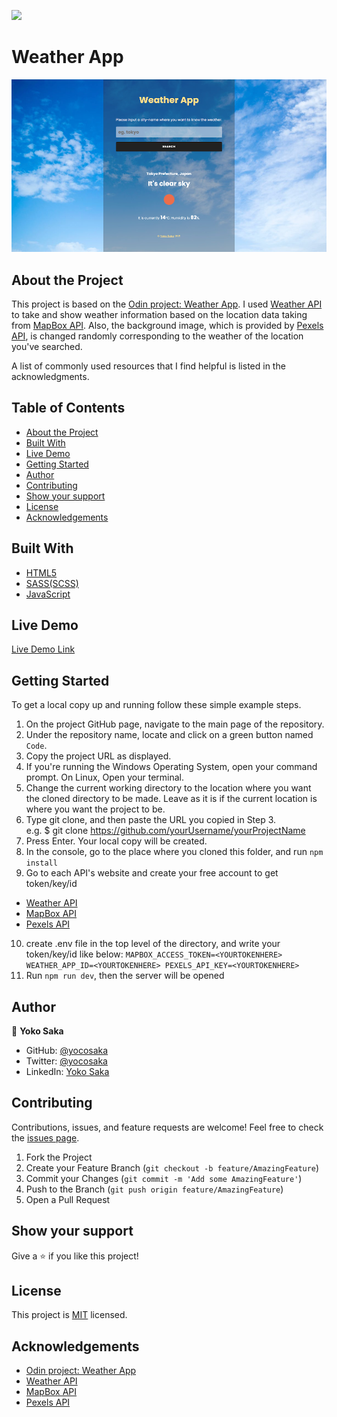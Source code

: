 ![](https://img.shields.io/badge/Microverse-blueviolet)
# Weather App
![Top Page Screenshot](./screenshot.png)


## About the Project

This project is based on the [Odin project: Weather App](https://www.theodinproject.com/courses/javascript/lessons/weather-app). I used [Weather API](https://openweathermap.org/api) to take and show weather information based on the location data taking from [MapBox API](https://docs.mapbox.com/api/overview/). Also, the background image, which is provided by [Pexels API](https://www.pexels.com/api/documentation/), is changed randomly corresponding to the weather of the location you've searched.

A list of commonly used resources that I find helpful is listed in the acknowledgments.


## Table of Contents

* [About the Project](#about-the-project)
* [Built With](#built-with)
* [Live Demo](#live-demo)
* [Getting Started](#getting-started)
* [Author](#author)
* [Contributing](#contributing)
* [Show your support](#show-your-support)
* [License](#license)
* [Acknowledgements](#acknowledgements)

## Built With

* [HTML5](https://en.wikipedia.org/wiki/HTML5)
* [SASS(SCSS)](https://sass-lang.com/)
* [JavaScript](https://en.wikipedia.org/wiki/JavaScript)

## Live Demo

[Live Demo Link](https://yocosaka.github.io)


## Getting Started

To get a local copy up and running follow these simple example steps.

1. On the project GitHub page, navigate to the main page of the repository.
2. Under the repository name, locate and click on a green button named `Code`. 
3. Copy the project URL as displayed.
4. If you're running the Windows Operating System, open your command prompt. On Linux, Open your terminal. 
5. Change the current working directory to the location where you want the cloned directory to be made. Leave as it is if the current location is where you want the project to be. 
6. Type git clone, and then paste the URL you copied in Step 3. <br>
e.g. $ git clone https://github.com/yourUsername/yourProjectName 
7. Press Enter. Your local copy will be created. 
8. In the console, go to the place where you cloned this folder, and run `npm install`
9. Go to each API's website and create your free account to get token/key/id
  - [Weather API](https://openweathermap.org/api)
  - [MapBox API](https://docs.mapbox.com/api/overview/)
  - [Pexels API](https://www.pexels.com/api/documentation/)
10. create .env file in the top level of the directory, and write your token/key/id like below:
`MAPBOX_ACCESS_TOKEN=<YOURTOKENHERE>
WEATHER_APP_ID=<YOURTOKENHERE>
PEXELS_API_KEY=<YOURTOKENHERE>`
11. Run `npm run dev`, then the server will be opened

## Author

👤 **Yoko Saka**

- GitHub: [@yocosaka](https://github.com/yocosaka)
- Twitter: [@yocosaka](https://twitter.com/yocosaka)
- LinkedIn: [Yoko Saka](https://www.linkedin.com/in/yokosaka)


## Contributing

Contributions, issues, and feature requests are welcome!
Feel free to check the [issues page](../../issues).

1. Fork the Project
2. Create your Feature Branch (`git checkout -b feature/AmazingFeature`)
3. Commit your Changes (`git commit -m 'Add some AmazingFeature'`)
4. Push to the Branch (`git push origin feature/AmazingFeature`)
5. Open a Pull Request


## Show your support

Give a ⭐️ if you like this project!


## License

This project is [MIT](./LICENSE) licensed.


## Acknowledgements
- [Odin project: Weather App](https://www.theodinproject.com/courses/javascript/lessons/weather-app)
- [Weather API](https://openweathermap.org/api)
- [MapBox API](https://docs.mapbox.com/api/overview/)
- [Pexels API](https://www.pexels.com/api/documentation/)
